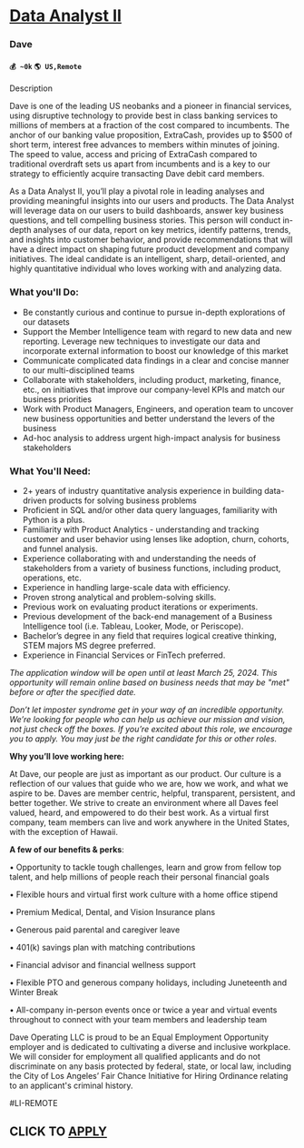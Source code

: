 # [Data Analyst II](https://www.remotewlb.com/apply/data-analyst-ii-72628)  
### Dave  
#### `💰 ~0k` `🌎 US,Remote`  

Description

Dave is one of the leading US neobanks and a pioneer in financial services, using disruptive technology to provide best in class banking services to millions of members at a fraction of the cost compared to incumbents. The anchor of our banking value proposition, ExtraCash, provides up to $500 of short term, interest free advances to members within minutes of joining. The speed to value, access and pricing of ExtraCash compared to traditional overdraft sets us apart from incumbents and is a key to our strategy to efficiently acquire transacting Dave debit card members.

  

As a Data Analyst II, you’ll play a pivotal role in leading analyses and providing meaningful insights into our users and products. The Data Analyst will leverage data on our users to build dashboards, answer key business questions, and tell compelling business stories. This person will conduct in-depth analyses of our data, report on key metrics, identify patterns, trends, and insights into customer behavior, and provide recommendations that will have a direct impact on shaping future product development and company initiatives. The ideal candidate is an intelligent, sharp, detail-oriented, and highly quantitative individual who loves working with and analyzing data.

### What you'll Do:

  * Be constantly curious and continue to pursue in-depth explorations of our datasets
  * Support the Member Intelligence team with regard to new data and new reporting. Leverage new techniques to investigate our data and incorporate external information to boost our knowledge of this market
  * Communicate complicated data findings in a clear and concise manner to our multi-disciplined teams
  * Collaborate with stakeholders, including product, marketing, finance, etc., on initiatives that improve our company-level KPIs and match our business priorities
  * Work with Product Managers, Engineers, and operation team to uncover new business opportunities and better understand the levers of the business
  * Ad-hoc analysis to address urgent high-impact analysis for business stakeholders

### What You'll Need:

  * 2+ years of industry quantitative analysis experience in building data-driven products for solving business problems
  * Proficient in SQL and/or other data query languages, familiarity with Python is a plus.
  * Familiarity with Product Analytics - understanding and tracking customer and user behavior using lenses like adoption, churn, cohorts, and funnel analysis.
  * Experience collaborating with and understanding the needs of stakeholders from a variety of business functions, including product, operations, etc.
  * Experience in handling large-scale data with efficiency.
  * Proven strong analytical and problem-solving skills.
  * Previous work on evaluating product iterations or experiments.
  * Previous development of the back-end management of a Business Intelligence tool (i.e. Tableau, Looker, Mode, or Periscope).
  * Bachelor’s degree in any field that requires logical creative thinking, STEM majors MS degree preferred.
  * Experience in Financial Services or FinTech preferred.

 _The application window will be open until at least March 25, 2024. This opportunity will remain online based on business needs that may be "met" before or after the specified date._

  

 _Don’t let imposter syndrome get in your way of an incredible opportunity. We’re looking for people who can help us achieve our mission and vision, not just check off the boxes. If you’re excited about this role, we encourage you to apply. You may just be the right candidate for this or other roles._

  

 **Why you’ll love working here:**

At Dave, our people are just as important as our product. Our culture is a reflection of our values that guide who we are, how we work, and what we aspire to be. Daves are member centric, helpful, transparent, persistent, and better together. We strive to create an environment where all Daves feel valued, heard, and empowered to do their best work. As a virtual first company, team members can live and work anywhere in the United States, with the exception of Hawaii.

  

**A few of our benefits & perks**:

• Opportunity to tackle tough challenges, learn and grow from fellow top talent, and help millions of people reach their personal financial goals

• Flexible hours and virtual first work culture with a home office stipend

• Premium Medical, Dental, and Vision Insurance plans

• Generous paid parental and caregiver leave

• 401(k) savings plan with matching contributions

• Financial advisor and financial wellness support

• Flexible PTO and generous company holidays, including Juneteenth and Winter Break

• All-company in-person events once or twice a year and virtual events throughout to connect with your team members and leadership team

  

Dave Operating LLC is proud to be an Equal Employment Opportunity employer and is dedicated to cultivating a diverse and inclusive workplace. We will consider for employment all qualified applicants and do not discriminate on any basis protected by federal, state, or local law, including the City of Los Angeles’ Fair Chance Initiative for Hiring Ordinance relating to an applicant's criminal history.

  

#LI-REMOTE

  
## CLICK TO [APPLY](https://www.remotewlb.com/apply/data-analyst-ii-72628)

